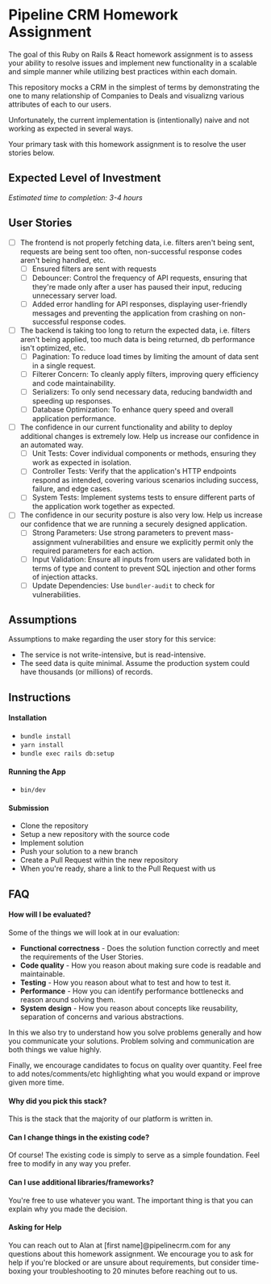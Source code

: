 # Pipeline CRM Homework Assignment
The goal of this Ruby on Rails & React homework assignment is to assess your ability to resolve issues and implement new functionality in a scalable and simple manner while utilizing best practices within each domain.

This repository mocks a CRM in the simplest of terms by demonstrating the one to many relationship of Companies to Deals and visualizng various attributes of each to our users.

Unfortunately, the current implementation is (intentionally) naive and not working as expected in several ways.  

Your primary task with this homework assignment is to resolve the user stories below.

## Expected Level of Investment
*Estimated time to completion: 3-4 hours*

## User Stories
- [ ] The frontend is not properly fetching data, i.e. filters aren't being sent, requests are being sent too often, non-successful response codes aren't being handled, etc.
  - [ ] Ensured filters are sent with requests
  - [ ] Debouncer: Control the frequency of API requests, ensuring that they're made only after a user has paused their input, reducing unnecessary server load.
  - [ ] Added error handling for API responses, displaying user-friendly messages and preventing the application from crashing on non-successful response codes.
- [ ] The backend is taking too long to return the expected data, i.e.  filters aren't being applied, too much data is being returned, db performance isn't optimized, etc.
  - [ ] Pagination: To reduce load times by limiting the amount of data sent in a single request.
  - [ ] Filterer Concern: To cleanly apply filters, improving query efficiency and code maintainability.
  - [ ] Serializers: To only send necessary data, reducing bandwidth and speeding up responses.
  - [ ] Database Optimization: To enhance query speed and overall application performance.
- [ ] The confidence in our current functionality and ability to deploy additional changes is extremely low.  Help us increase our confidence in an automated way.
  - [ ] Unit Tests: Cover individual components or methods, ensuring they work as expected in isolation.
  - [ ] Controller Tests: Verify that the application's HTTP endpoints respond as intended, covering various scenarios including success, failure, and edge cases.
  - [ ] System Tests: Implement systems tests to ensure different parts of the application work together as expected.
- [ ] The confidence in our security posture is also very low.  Help us increase our confidence that we are running a securely designed application.
  - [ ] Strong Parameters: Use strong parameters to prevent mass-assignment vulnerabilities and ensure we explicitly permit only the required parameters for each action.
  - [ ] Input Validation: Ensure all inputs from users are validated both in terms of type and content to prevent SQL injection and other forms of injection attacks.
  - [ ] Update Dependencies: Use `bundler-audit` to check for vulnerabilities.

## Assumptions

Assumptions to make regarding the user story for this service:

- The service is not write-intensive, but is read-intensive.
- The seed data is quite minimal. Assume the production system could have thousands (or millions) of records.

## Instructions
#### Installation
- `bundle install`
- `yarn install`
- `bundle exec rails db:setup`

#### Running the App
- `bin/dev`

#### Submission
- Clone the repository
- Setup a new repository with the source code
- Implement solution
- Push your solution to a new branch
- Create a Pull Request within the new repository
- When you're ready, share a link to the Pull Request with us 
 

## FAQ
#### How will I be evaluated?

Some of the things we will look at in our evaluation:
- **Functional correctness** - Does the solution function correctly and meet the requirements of the User Stories.
- **Code quality** - How you reason about making sure code is readable and maintainable.
- **Testing** - How you reason about what to test and how to test it.
- **Performance** - How you can identify performance bottlenecks and reason around solving them.
- **System design** - How you reason about concepts like reusability, separation of concerns and various abstractions.

In this we also try to understand how you solve problems generally and how you communicate your solutions. Problem solving and communication are both things we value highly.

Finally, we encourage candidates to focus on quality over quantity. Feel free to add notes/comments/etc highlighting what you would expand or improve given more time.

#### Why did you pick this stack?
This is the stack that the majority of our platform is written in.

#### Can I change things in the existing code?
Of course! The existing code is simply to serve as a simple foundation.  Feel free to modify in any way you prefer.

#### Can I use additional libraries/frameworks?
You're free to use whatever you want. The important thing is that you can explain why you made the decision.

#### Asking for Help
You can reach out to Alan at [first name]@pipelinecrm.com for any questions about this homework assignment. We encourage you to ask for help if you're blocked or are unsure about requirements, but consider time-boxing your troubleshooting to 20 minutes before reaching out to us.
